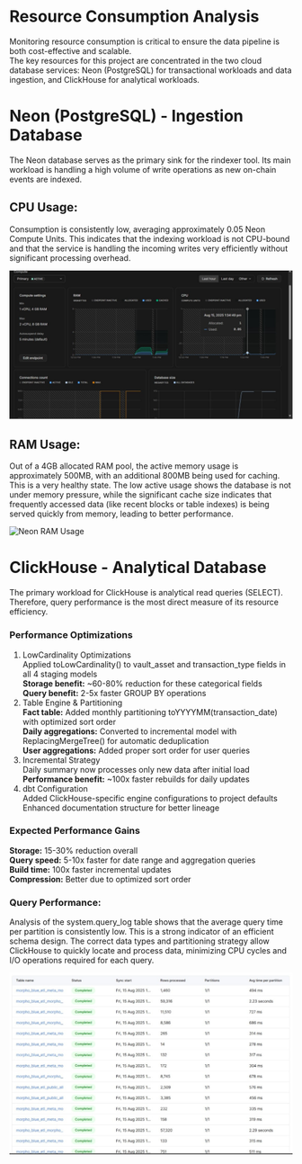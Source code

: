 # Resource Consumption Analysis  
  
Monitoring resource consumption is critical to ensure the data pipeline is both cost-effective and scalable.   
The key resources for this project are concentrated in the two cloud database services: Neon (PostgreSQL) for transactional workloads and data ingestion, and ClickHouse for analytical workloads.

# Neon (PostgreSQL) - Ingestion Database
The Neon database serves as the primary sink for the rindexer tool. Its main workload is handling a high volume of write operations as new on-chain events are indexed.

## CPU Usage:

Consumption is consistently low, averaging approximately 0.05 Neon Compute Units. This indicates that the indexing workload is not CPU-bound and that the service is handling the incoming writes very efficiently without significant processing overhead.

![Neon CPU Usage](./neon_cpu_usage.jpeg)

## RAM Usage:

Out of a 4GB allocated RAM pool, the active memory usage is approximately 500MB, with an additional 800MB being used for caching. This is a very healthy state. The low active usage shows the database is not under memory pressure, while the significant cache size indicates that frequently accessed data (like recent blocks or table indexes) is being served quickly from memory, leading to better performance.

![Neon RAM Usage](./neon_rem_usage.jpeg)

# ClickHouse - Analytical Database
The primary workload for ClickHouse is analytical read queries (SELECT). Therefore, query performance is the most direct measure of its resource efficiency.

### Performance Optimizations  
  
1. LowCardinality Optimizations  
Applied toLowCardinality() to vault_asset and transaction_type fields in all 4 staging models  
**Storage benefit:** ~60-80% reduction for these categorical fields  
**Query benefit:** 2-5x faster GROUP BY operations    
2. Table Engine & Partitioning  
**Fact table:** Added monthly partitioning toYYYYMM(transaction_date) with optimized sort order  
**Daily aggregations:** Converted to incremental model with ReplacingMergeTree() for automatic deduplication  
**User aggregations:** Added proper sort order for user queries   
3. Incremental Strategy  
Daily summary now processes only new data after initial load  
**Performance benefit:** ~100x faster rebuilds for daily updates  
4. dbt Configuration  
Added ClickHouse-specific engine configurations to project defaults  
Enhanced documentation structure for better lineage  
### Expected Performance Gains  
**Storage:** 15-30% reduction overall  
**Query speed:** 5-10x faster for date range and aggregation queries  
**Build time:** 100x faster incremental updates  
**Compression:** Better due to optimized sort order  

### Query Performance:

Analysis of the system.query_log table shows that the average query time per partition is consistently low. This is a strong indicator of an efficient schema design. The correct data types and partitioning strategy allow ClickHouse to quickly locate and process data, minimizing CPU cycles and I/O operations required for each query.

![Clickhouse avg time per partition](./clickhouse_avg_time_per_partition.jpeg)